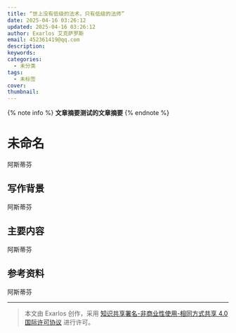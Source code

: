 ```yaml
---
title: “世上没有低级的法术，只有低级的法师”
date: 2025-04-16 03:26:12
updated: 2025-04-16 03:26:12
author: Exarlos 艾克萨罗斯
email: 452361419@qq.com
description: 
keywords: 
categories:
  - 未分类
tags:
  - 未标签
cover: 
thumbnail:
---
```


<!-- 在此处添加文章摘要 -->
{% note info %}
**文章摘要测试的文章摘要**
{% endnote %}

<!-- more -->

# 未命名
阿斯蒂芬
## 写作背景
阿斯蒂芬
## 主要内容
阿斯蒂芬
## 参考资料
阿斯蒂芬



---
> 本文由 Exarlos 创作，采用 [知识共享署名-非商业性使用-相同方式共享 4.0 国际许可协议](http://creativecommons.org/licenses/by-nc-sa/4.0/) 进行许可。



<!-- Obsidian 元数据 (不会影响 Hexo 解析) -->


<!-- 
创建时间: 2025-04-16-星期三 03:26 
year: 2025
month: 04
week: 16
day: 16
-->